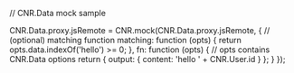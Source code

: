 // CNR.Data mock sample

CNR.Data.proxy.jsRemote = CNR.mock(CNR.Data.proxy.jsRemote, {
  // (optional) matching function
  matching: function (opts) {
    return opts.data.indexOf('hello') >= 0;
  },
  fn: function (opts) {
  	// opts contains CNR.Data options
    return {
      output: {
      	content: 'hello ' + CNR.User.id
      }
    };
  }
});